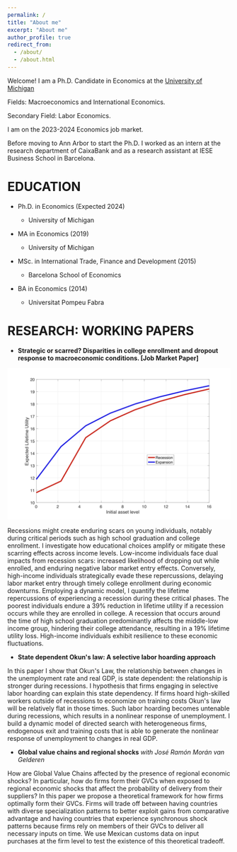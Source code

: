 ```yaml
---
permalink: /
title: "About me"
excerpt: "About me"
author_profile: true
redirect_from: 
  - /about/
  - /about.html
---
```


Welcome! 
I am a Ph.D. Candidate in Economics at the <a href="https://lsa.umich.edu/econ/doctoral-program.html" target="_blank"> University of Michigan </a> 

Fields: Macroeconomics and International Economics.

Secondary Field: Labor Economics.

I am on the 2023-2024 Economics job market.

Before moving to Ann Arbor to start the Ph.D. I worked as an intern at the research department of CaixaBank and as a research assistant at IESE Business School in Barcelona. 


EDUCATION
======

- Ph.D. in Economics (Expected 2024)
  - University of Michigan

- MA in Economics (2019)
  - University of Michigan

- MSc. in International Trade, Finance and Development (2015)
  - Barcelona School of Economics

- BA in Economics (2014)
  - Universitat Pompeu Fabra

RESEARCH: WORKING PAPERS
======

- **Strategic or scarred? Disparities in college enrollment and dropout response to macroeconomic conditions. [Job Market Paper]**

![](CF1.png)

Recessions might create enduring scars on young individuals, notably during critical periods such as high school graduation and college enrollment. I investigate how educational choices amplify or mitigate these scarring effects across income levels. Low-income individuals face dual impacts from recession scars: increased likelihood of dropping out while enrolled, and enduring negative labor market entry effects. Conversely, high-income individuals strategically evade these repercussions, delaying labor market entry through timely college enrollment during economic downturns. Employing a dynamic model, I quantify the lifetime repercussions of experiencing a recession during these critical phases. The poorest individuals endure a 39% reduction in lifetime utility if a recession occurs while they are enrolled in college. A recession that occurs around the time of high school graduation predominantly affects the middle-low income group, hindering their college attendance, resulting in a 19% lifetime utility loss. High-income individuals exhibit resilience to these economic fluctuations.

- **State dependent Okun's law: A selective labor hoarding approach**

In this paper I show that Okun's Law, the relationship between changes in the unemployment rate and real GDP, is state dependent: the relationship is stronger during recessions. I hypothesis that firms engaging in selective labor hoarding can explain this state dependency. If firms hoard high-skilled workers outside of recessions to economize on training costs Okun's law will be relatively flat in those times. Such labor hoarding becomes untenable during recessions, which results in a nonlinear response of unemployment. I build a dynamic model of directed search with heterogeneous firms, endogenous exit and training costs that is able to generate the nonlinear response of unemployment to changes in real GDP.

- **Global value chains and regional shocks** *with José Ramón Morán van Gelderen*

How are Global Value Chains affected by the presence of regional economic shocks? In particular, how do firms form their GVCs when exposed to regional economic shocks that affect the probability of delivery from their suppliers? In this paper we propose a theoretical framework for how firms optimally form their GVCs. Firms will trade off between having countries with diverse specialization patterns to better exploit gains from comparative advantage and having countries that experience synchronous shock patterns because firms rely on members of their GVCs to deliver all necessary inputs on time. We use Mexican customs data on input purchases at the firm level to test the existence of this theoretical tradeoff. 




